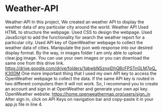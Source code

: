 # Weather-API
Weather-API In this project, We created an weather API to display the weather data of any particular city around the world.  Weather API  Used HTML to structure the webpage. Used CSS to design the webpage. Used JavaScript to add the functionality for search the weather report for a particular city. Used API key of OpenWeather webpage to collect the weather data of cities. Manipulate the json web response into our desired display format. By the way, in images folder I am only able to upload clear.jpg image. You can use your own images or you can download the same one from this drive link. https://drive.google.com/drive/folders/1qbwbNSznxjDhQBcFPSTnGLM7pQ_K30DM  One more important thing that I used my own API key to access the OpenWeather webpage to collect the data. If the same API key is routed in two different computers then It will not work. So, I recommand you to create an account and sign in at OpenWeather and generate your own api key.  OpenWeather website: https://home.openweathermap.org/users/sign_in  After sign in, click on API Keys on navigation bar and copy-paste it in your app.js file in line 4.
